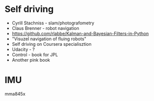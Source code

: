 # Self driving
- Cyrill Stachniss - slam/photografometry
- Claus Brenner - robot navigation
- https://github.com/rlabbe/Kalman-and-Bayesian-Filters-in-Python
- "Visuzel navigation of fluing robots"
- Self driving on Coursera specialisztion
- Udacity - ?
- Control - book for JPL
- Another pink book

# IMU
mma845x

